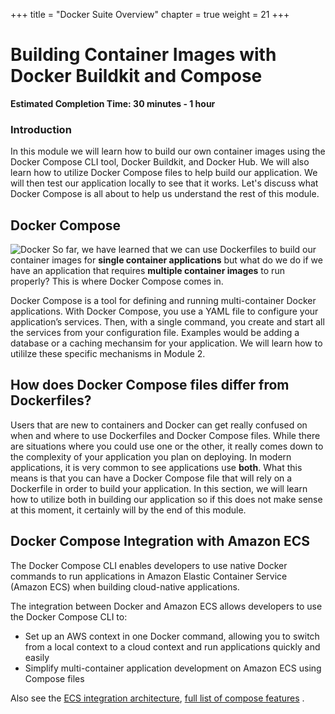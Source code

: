 +++
title = "Docker Suite Overview"
chapter = true
weight = 21
+++

# Building Container Images with Docker Buildkit and Compose

**Estimated Completion Time: 30 minutes - 1 hour**

### Introduction

In this module we will learn how to build our own container images using the Docker Compose CLI tool, Docker Buildkit, and Docker Hub. We will also learn how to utilize Docker Compose files to help build our application. We will then test our application locally to see that it works. Let's discuss what Docker Compose is all about to help us understand the rest of this module. 

## Docker Compose
![Docker](/images/docker-compose.png)
So far, we have learned that we can use Dockerfiles to build our container images for **single container applications** but what do we do if we have an application that requires **multiple container images** to run properly? This is where Docker Compose comes in. 

Docker Compose is a tool for defining and running multi-container Docker applications. With Docker Compose, you use a YAML file to configure your application’s services. Then, with a single command, you create and start all the services from your configuration file. Examples would be adding a database or a caching mechansim for your application. We will learn how to utililze these specific mechanisms in Module 2. 

## How does Docker Compose files differ from Dockerfiles?
Users that are new to containers and Docker can get really confused on when and where to use Dockerfiles and Docker Compose files. While there are situations where you could use one or the other, it really comes down to the complexity of your application you plan on deploying. In modern applications, it is very common to see applications use **both**. What this means is that you can have a Docker Compose file that will rely on a Dockerfile in order to build your application. In this section, we will learn how to utilize both in building our application so if this does not make sense at this moment, it certainly will by the end of this module. 

## Docker Compose Integration with Amazon ECS

The Docker Compose CLI enables developers to use native Docker commands to run applications in Amazon Elastic Container Service (Amazon ECS) when building cloud-native applications.

The integration between Docker and Amazon ECS allows developers to use the Docker Compose CLI to:

* Set up an AWS context in one Docker command, allowing you to switch from a local context to a cloud context and run applications quickly and easily
* Simplify multi-container application development on Amazon ECS using Compose files

Also see the [ECS integration architecture](https://docs.docker.com/cloud/ecs-architecture/), [full list of compose features](https://docs.docker.com/cloud/ecs-compose-features/) .

